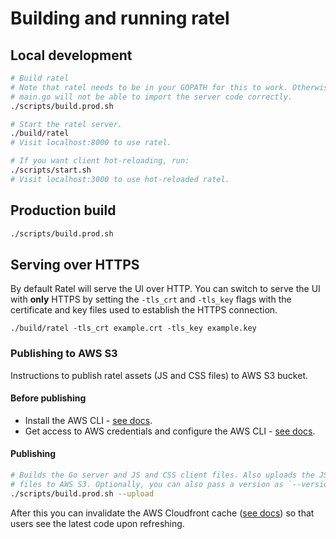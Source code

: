 # Building and running ratel

## Local development

```sh
# Build ratel
# Note that ratel needs to be in your GOPATH for this to work. Otherwise,
# main.go will not be able to import the server code correctly.
./scripts/build.prod.sh

# Start the ratel server.
./build/ratel
# Visit localhost:8000 to use ratel.

# If you want client hot-reloading, run:
./scripts/start.sh
# Visit localhost:3000 to use hot-reloaded ratel.
```

## Production build

```sh
./scripts/build.prod.sh
```

## Serving over HTTPS

By default Ratel will serve the UI over HTTP. You can switch to serve the UI with **only** HTTPS by
setting the `-tls_crt` and `-tls_key` flags with the certificate and key files used to establish the
HTTPS connection.

```
./build/ratel -tls_crt example.crt -tls_key example.key
```

### Publishing to AWS S3

Instructions to publish ratel assets (JS and CSS files)
to AWS S3 bucket.

#### Before publishing

- Install the AWS CLI -
  [see docs](https://docs.aws.amazon.com/cli/latest/userguide/installing.html).
- Get access to AWS credentials and configure the AWS CLI -
  [see docs](https://docs.aws.amazon.com/cli/latest/userguide/cli-config-files.html).

#### Publishing

```sh
# Builds the Go server and JS and CSS client files. Also uploads the JS and CSS
# files to AWS S3. Optionally, you can also pass a version as `--version 1.0.0`.
./scripts/build.prod.sh --upload
```

After this you can invalidate the AWS Cloudfront cache
([see docs](https://docs.aws.amazon.com/AmazonCloudFront/latest/DeveloperGuide/Invalidation.html))
so that users see the latest code upon refreshing.

